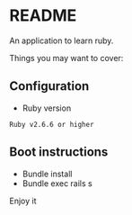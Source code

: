 # README

An application to learn ruby.

Things you may want to cover:

## Configuration

* Ruby version

`Ruby v2.6.6 or higher`

## Boot instructions

* Bundle install
* Bundle exec rails s

Enjoy it
